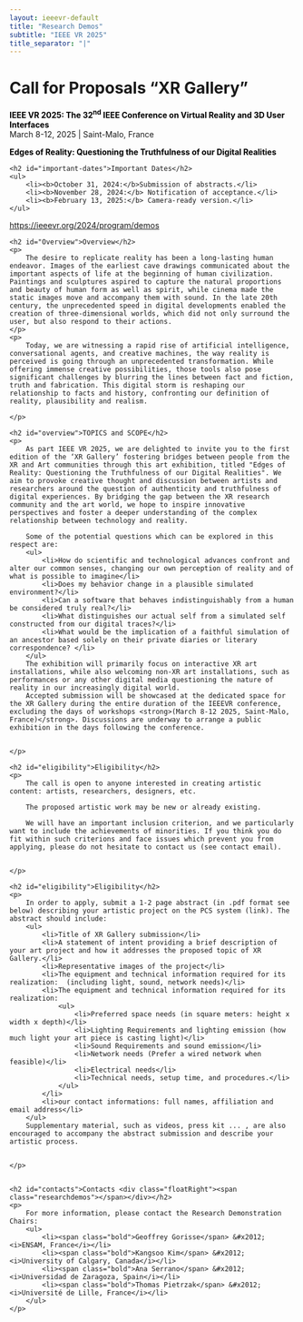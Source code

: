 ```yaml
---
layout: ieeevr-default
title: "Research Demos"
subtitle: "IEEE VR 2025"
title_separator: "|"
---
```


<script type="text/javascript">
    $(document).ready(function(){
		var email = ""; 
		var domain = "ieeevr.org"; 

	    email = "researchdemos2025"; 		
		$(".researchdemos").html("<span class='text-nowrap'><a href=javascript:location='" + "mail" + "to:" + email + "@" + domain + "'><i class='fas fa-fw fa-envelope-square emailIconSm' style=''></i><i class='emailTextSm'>" + email + "@" + domain + "</a></i></span>");            
	});
</script>

<div>
    <h1 id="cfp-demos">Call for Proposals <strong>“XR Gallery”</strong>
<div class="floatRight"><span class="researchdemos"></span></div></h1>
    <p>
        <strong style="color: black">IEEE VR 2025: The 32<sup>nd</sup> IEEE Conference on Virtual Reality and 3D User Interfaces</strong><br />
            March 8-12, 2025 | Saint-Malo, France
    </p> 
      <p>
        <strong style="color: black">Edges of Reality: Questioning the Truthfulness of our Digital Realities</strong><br />
    </p>   
</div>

<div>

    <h2 id="important-dates">Important Dates</h2>
    <ul>
        <li><b>October 31, 2024:</b>Submission of abstracts.</li>
        <li><b>November 28, 2024:</b> Notification of acceptance.</li>
        <li><b>February 13, 2025:</b> Camera-ready version.</li>
    </ul>
 <a href="https://ieeevr.org/2024/program/demos"  target="_blank">https://ieeevr.org/2024/program/demos</a>
  
   

    <h2 id="Overview">Overview</h2>
    <p>
        The desire to replicate reality has been a long-lasting human endeavor. Images of the earliest cave drawings communicated about the important aspects of life at the beginning of human civilization. Paintings and sculptures aspired to capture the natural proportions and beauty of human form as well as spirit, while cinema made the static images move and accompany them with sound. In the late 20th century, the unprecedented speed in digital developments enabled the creation of three-dimensional worlds, which did not only surround the user, but also respond to their actions.
    </p>
    <p>
        Today, we are witnessing a rapid rise of artificial intelligence, conversational agents, and creative machines, the way reality is perceived is going through an unprecedented transformation. While offering immense creative possibilities, those tools also pose significant challenges by blurring the lines between fact and fiction, truth and fabrication. This digital storm is reshaping our relationship to facts and history, confronting our definition of reality, plausibility and realism.

    </p>

    <h2 id="overview">TOPICS and SCOPE</h2>
    <p>
        As part IEEE VR 2025, we are delighted to invite you to the first edition of the ‘XR Gallery’ fostering bridges between people from the XR and Art communities through this art exhibition, titled "Edges of Reality: Questioning the Truthfulness of our Digital Realities". We aim to provoke creative thought and discussion between artists and researchers around the question of authenticity and truthfulness of digital experiences. By bridging the gap between the XR research community and the art world, we hope to inspire innovative perspectives and foster a deeper understanding of the complex relationship between technology and reality.
       
        Some of the potential questions which can be explored in this respect are: 
        <ul>
            <li>How do scientific and technological advances confront and alter our common senses, changing our own perception of reality and of what is possible to imagine</li>
            <li>Does my behavior change in a plausible simulated environment?</li>
            <li>Can a software that behaves indistinguishably from a human be considered truly real?</li>
            <li>What distinguishes our actual self from a simulated self constructed from our digital traces?</li>
            <li>What would be the implication of a faithful simulation of an ancestor based solely on their private diaries or literary correspondence? </li>
        </ul>
        The exhibition will primarily focus on interactive XR art installations, while also welcoming non-XR art installations, such as performances or any other digital media questioning the nature of reality in our increasingly digital world. 
        Accepted submission will be showcased at the dedicated space for the XR Gallery during the entire duration of the IEEEVR conference, excluding the days of workshops <strong>(March 8-12 2025, Saint-Malo, France)</strong>. Discussions are underway to arrange a public exhibition in the days following the conference.

    
    </p>
    
    <h2 id="eligibility">Eligibility</h2>
    <p>
        The call is open to anyone interested in creating artistic content: artists, researchers, designers, etc.
        
        The proposed artistic work may be new or already existing.
        
        We will have an important inclusion criterion, and we particularly want to include the achievements of minorities. If you think you do fit within such criterions and face issues which prevent you from applying, please do not hesitate to contact us (see contact email).   


    </p>

    <h2 id="eligibility">Eligibility</h2>
    <p>
        In order to apply, submit a 1-2 page abstract (in .pdf format see below) describing your artistic project on the PCS system (link). The abstract should include:
        <ul>
            <li>Title of XR Gallery submission</li>
            <li>A statement of intent providing a brief description of your art project and how it addresses the proposed topic of XR Gallery.</li>
            <li>Representative images of the project</li>
            <li>The equipment and technical information required for its realization:  (including light, sound, network needs)</li>
            <li>The equipment and technical information required for its realization:
                <ul>
                    <li>Preferred space needs (in square meters: height x width x depth)</li>
                    <li>Lighting Requirements and lighting emission (how much light your art piece is casting light)</li>
                    <li>Sound Requirements and sound emission</li>
                    <li>Network needs (Prefer a wired network when feasible)</li>
                    <li>Electrical needs</li>
                    <li>Technical needs, setup time, and procedures.</li>
                </ul>
            </li>
            <li>our contact informations: full names, affiliation and email address</li>
        </ul>
        Supplementary material, such as videos, press kit ... , are also encouraged to accompany the abstract submission and describe your artistic process.


    </p>


    <h2 id="contacts">Contacts <div class="floatRight"><span class="researchdemos"></span></div></h2>	
    <p>
        For more information, please contact the Research Demonstration Chairs:
        <ul>
            <li><span class="bold">Geoffrey Gorisse</span> &#x2012; <i>ENSAM, France</i></li>
            <li><span class="bold">Kangsoo Kim</span> &#x2012; <i>University of Calgary, Canada</i></li>
            <li><span class="bold">Ana Serrano</span> &#x2012; <i>Universidad de Zaragoza, Spain</i></li>
            <li><span class="bold">Thomas Pietrzak</span> &#x2012; <i>Université de Lille, France</i></li>
        </ul>
    </p>
</div>